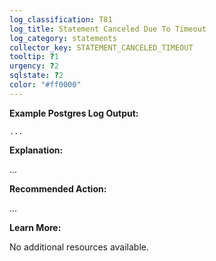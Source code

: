 ```yaml
---
log_classification: T81
log_title: Statement Canceled Due To Timeout
log_category: statements
collector_key: STATEMENT_CANCELED_TIMEOUT
tooltip: ?1
urgency: ?2
sqlstate: ?2
color: "#ff0000"
---
```


**Example Postgres Log Output:**

```
...
```

**Explanation:**

...

**Recommended Action:**

...

**Learn More:**

No additional resources available.
